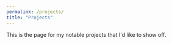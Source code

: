 ```yaml
---
permalink: /projects/
title: "Projects"
---
```


This is the page for my notable projects that I'd like to show off.
